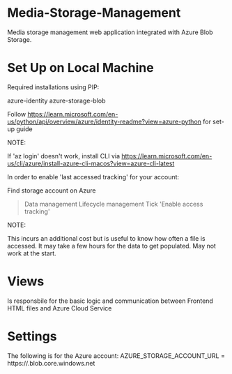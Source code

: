 # Media-Storage-Management
Media storage management web application integrated with Azure Blob Storage.

# Set Up on Local Machine

Required installations using PIP:

azure-identity
azure-storage-blob

Follow https://learn.microsoft.com/en-us/python/api/overview/azure/identity-readme?view=azure-python for set-up guide

NOTE:

If 'az login' doesn't work, install CLI via https://learn.microsoft.com/en-us/cli/azure/install-azure-cli-macos?view=azure-cli-latest


In order to enable 'last accessed tracking' for your account:

Find storage account on Azure
>Data management
>Lifecycle management
>Tick 'Enable access tracking'

NOTE:

This incurs an additional cost but is useful to know how often a file is accessed.
It may take a few hours for the data to get populated. May not work at the start.

# Views

Is responsbile for the basic logic and communication between Frontend HTML files and Azure Cloud Service

# Settings

The following is for the Azure account:
AZURE_STORAGE_ACCOUNT_URL = https://<account>.blob.core.windows.net